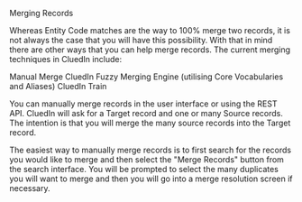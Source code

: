 Merging Records

Whereas Entity Code matches are the way to 100% merge two records, it is not always the case that you will have this possibility. With that in mind there are other ways that you can help merge records. The current merging techniques in CluedIn include:

Manual Merge
CluedIn Fuzzy Merging Engine (utilising Core Vocabularies and Aliases)
CluedIn Train

You can manually merge records in the user interface or using the REST API. CluedIn will ask for a Target record and one or many Source records. The intention is that you will merge the many source records into the Target record. 

The easiest way to manually merge records is to first search for the records you would like to merge and then select the "Merge Records" button from the search interface. You will be prompted to select the many duplicates you will want to merge and then you will go into a merge resolution screen if necessary. 